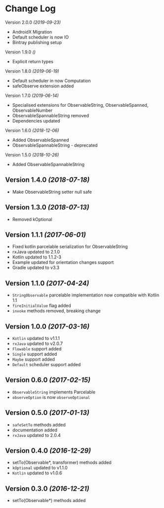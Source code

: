 Change Log
==========

Version 2.0.0 *(2019-09-23)*

* AndroidX Migration
* Default scheduler is now IO
* Bintray publishing setup

Version 1.9.0 *()*

* Explicit return types

Version 1.8.0 *(2019-06-19)*

* Default scheduler in now Computation
* safeObserve extension added

Version 1.7.0 *(2019-06-14)*

* Specialised extensions for ObservableString, ObservableSpanned, ObservableNumber
* ObservableSpannableString removed
* Dependencies updated

Version 1.6.0 *(2018-12-06)*

* Added ObservableSpanned
* ObservableSpannableString - deprecated

Version 1.5.0 *(2018-10-26)*

* Added ObservableSpannableString

Version 1.4.0 *(2018-07-18)*
----------------------------

* Make ObservableString setter null safe

Version 1.3.0 *(2018-07-13)*
----------------------------

* Removed kOptional

Version 1.1.1 *(2017-06-01)*
----------------------------

* Fixed kotlin parcelable serialization for ObservableString
* rxJava updated to 2.1.0
* Kotlin updated to 1.1.2-3
* Example updated for orientation changes support
* Gradle updated to v3.3

Version 1.1.0 *(2017-04-24)*
----------------------------

* `StringObservable` parcelable implementation now compatible with Kotlin 1.1
* `fireInitialValue` flag added
* `invoke` methods removed, breaking change

Version 1.0.0 *(2017-03-16)*
----------------------------

* `Kotlin` updated to v1.1.1
* `rxJava` updated to v2.0.7
* `Flowable` support added
* `Single` support added
* `Maybe` support added
* `Default` scheduler support added

Version 0.6.0 *(2017-02-15)*
----------------------------

* `ObservableString` implements Parcelable
* `observeOption` is now `observeOptional`

Version 0.5.0 *(2017-01-13)*
----------------------------

* `safeSetTo` methods added
* documentation added
* `rxJava` updated to 2.0.4

Version 0.4.0 *(2016-12-29)*
----------------------------

* setTo(Observable*, transformer) methods added
* `kOptional` updated to v1.1.0
* `Kotlin` updated to v1.0.6

Version 0.3.0 *(2016-12-21)*
----------------------------

* setTo(Observable*) methods added